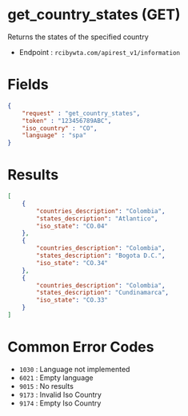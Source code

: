 # get_country_states (GET)

Returns the states of the specified country

* Endpoint : ```rcibywta.com/apirest_v1/information```

# Fields

```JSON
{
    "request" : "get_country_states",
    "token" : "123456789ABC",
    "iso_country" : "CO",
    "language" : "spa"
}
```

# Results

```JSON
[
    {
        "countries_description": "Colombia",
        "states_description": "Atlantico",
        "iso_state": "CO.04"
    },
    {
        "countries_description": "Colombia",
        "states_description": "Bogota D.C.",
        "iso_state": "CO.34"
    },
    {
        "countries_description": "Colombia",
        "states_description": "Cundinamarca",
        "iso_state": "CO.33"
    }
]
```

# Common Error Codes

* ```1030``` : Language not implemented
* ```6021``` : Empty language
* ```9015``` : No results
* ```9173``` : Invalid Iso Country
* ```9174``` : Empty Iso Country